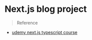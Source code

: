 # Next.js blog project

> Reference
  - [udemy next.js typescript course](https://www.udemy.com/course/full-stack-development-with-next-js-typescript/ "udemy next.js typescript course")
